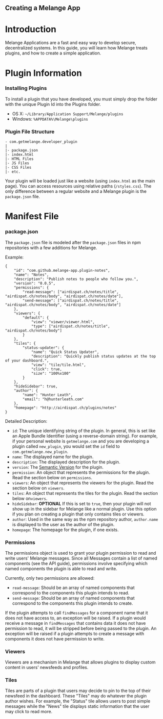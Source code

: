Creating a Melange App
---

# Introduction

Melange Applications are a fast and easy way to develop secure,
decentralized systems. In this guide, you will learn how Melange
treats plugins, and how to create a simple application.

# Plugin Information

### Installing Plugins

To install a plugin that you have developed, you must simply drop the
folder with the unique Plugin Id into the Plugins folder.

- OS X: `~/Library/Application Support/Melange/plugins`
- Windows: `%APPDATA%\Melange\plugins`

### Plugin File Structure

    - com.getmelange.developer_plugin
    |
    |- package.json
    |- index.html
    |- HTML Files
    |- JS Files
    |- CSS Files
    |- etc.

Your plugin will be loaded just like a website (using `index.html` as
the main page). You can access resources using relative paths
(`/styles.css`). The only difference between a regular website and a
Melange plugin is the `package.json` file.

# Manifest File

### package.json

The `package.json` file is modeled after the `package.json` files in
npm repositories with a few additions for Melange.

Example:

    {
        "id": "com.github.melange-app.plugin-notes",
        "name": "Notes",
        "description": "Publish notes to people who follow you.",
        "version": "0.0.5",
        "permissions": {
            "read-message": ["airdispat.ch/notes/title", "airdispat.ch/notes/body", "airdispat.ch/notes/date"],
            "send-message": ["airdispat.ch/notes/title", "airdispat.ch/notes/body", "airdispat.ch/notes/date"]
        },
        "viewers": {
            "default": {
                "view": "viewer/viewer.html",
                "type": ["airdispat.ch/notes/title", "airdispat.ch/notes/body"]
            }
        },
        "tiles": {
            "status-updater": {
                "name": "Quick Status Updater",
                "description": "Quickly publish status updates at the top of your dashboard.",
                "view": "tile/tile.html",
                "click": true,
                "size": "100%x100"
            }
        },
        "hideSidebar": true,
        "author": {
            "name": "Hunter Leath",
            "email": "h@hunterleath.com"
        },
        "homepage": "http://airdispat.ch/plugins/notes"
    }

Detailed Description:

- `id`: The unique identifying string of the plugin. In general, this
  is set like an Apple Bundle Identifier (using a reverse-domain
  string). For example, if your personal website is `getmelange.com`
  and you are developing a plugin called `new_plugin`, you would set
  the `id` field to `com.getmelange.new_plugin`.
- `name`: The displayed name for the plugin.
- `description`: The displayed description for the plugin.
- `version`: The [Semantic Version](http://semver.org/) for the
  plugin.
- `permission`: An object that represents the permissions for the
  plugin. Read the section below on `permissions`.
- `viewers`: An object that represents the viewers for the
  plugin. Read the section below on `viewers`.
- `tiles`: An object that represents the tiles for the plugin. Read
  the section below on`viewers`.
- `hideSidebar`: **OPTIONAL** If this is set to `true`, then your
  plugin will not show up in the sidebar for Melange like a normal
  plugin. Use this option if you plan on creating a plugin that only
  contains tiles or viewers.
- `author`: Used in the same way as the npm repository author,
  `author.name` is displayed to the user as the author of the plugin.
- `homepage`: The homepage for the plugin, if one exists.

### Permissions

The permissions object is used to grant your plugin permission to read
and write users' Melange messages. Since all Messages contain a list
of named components (see the API guide), permissions involve
specifying which named components the plugin is able to read and
write.

Currently, only two permissions are allowed:

- `read-message`: Should be an array of named components that
  correspond to the components this plugin intends to read.
- `send-message`: Should be an array of named components that
  correspond to the components this plugin intends to create.

If the plugin attempts to call `findMessages` for a component name
that it does not have access to, an exception will be raised. If a
plugin would receive a message in `findMessages` that contains data it
does not have permission to read, it will be stripped before being
passed to the plugin. An exception will be raised if a plugin attempts
to create a message with components it does not have permission to
write.

### Viewers

Viewers are a mechanism in Melange that allows plugins to display
custom content in users' newsfeeds and profiles.

### Tiles

Tiles are parts of a plugin that users may decide to pin to the top of
their newsfeed in the dashboard. These "Tiles" may do whatever the
plugin author wishes. For example, the "Status" tile allows users to
post simple messages while the "News" tile displays static information
that the user may click to read more.
